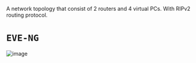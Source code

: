 A network topology that consist of 2 routers and 4 virtual PCs. With RIPv2 routing protocol.


# `EVE-NG`

![image](https://user-images.githubusercontent.com/49244752/120221506-32761c80-c247-11eb-96d4-7ee3a9517ab2.png)
